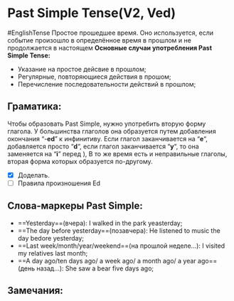 # Past Simple Tense(V2, Ved)
#EnglishTense 
	Простое прошедшее время. Оно используется, если событие произошло в определённое время в прошлом и не продолжается в настоящем
**Основные случаи употребления Past Simple Tense:**
- Указание на простое дейсвие в прошлом;
- Регулярные, повторяющиеся действия в прошом;
- Перечисление последовательности действий в прошлом;

## Граматика:
Чтобы образовать Past Simple, нужно употребить вторую форму глагола. У большинства глаголов она образуется путем добавления окончания “-**ed**” к инфинитиву. Если глагол заканчивается на “**e**“, добавляется просто “**d**“, если глагол заканчивается “**y**“, то она заменяется на “**i**” перед ), В то же время есть и неправильные глаголы, вторая форма которых образуется по-другому.
- [x] Доделать.
- [ ] Правила произношения Ed
##  Слова-маркеры  Past Simple:
- ==Yesterday==(вчера): I walked in the park yeasterday;
- ==The day before yesterday==(позавчера): He listened to music the day bedore yesterday;
- ==Last week/month/year/weekend==(на прошлой неделе...): I visited my relatives last month;
- ==A day ago/ten days ago/ a week ago/ a month ago/ a year ago==(день назад...): She saw a bear five days ago;

## Замечания: 